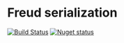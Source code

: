 # Freud serialization
[![Build Status](https://travis-ci.org/k0dep/Freud.svg?branch=master)](https://travis-ci.org/k0dep/Freud) [![Nuget status](https://buildstats.info/nuget/Freud?includePreReleases=true)](https://www.nuget.org/packages/Freud)